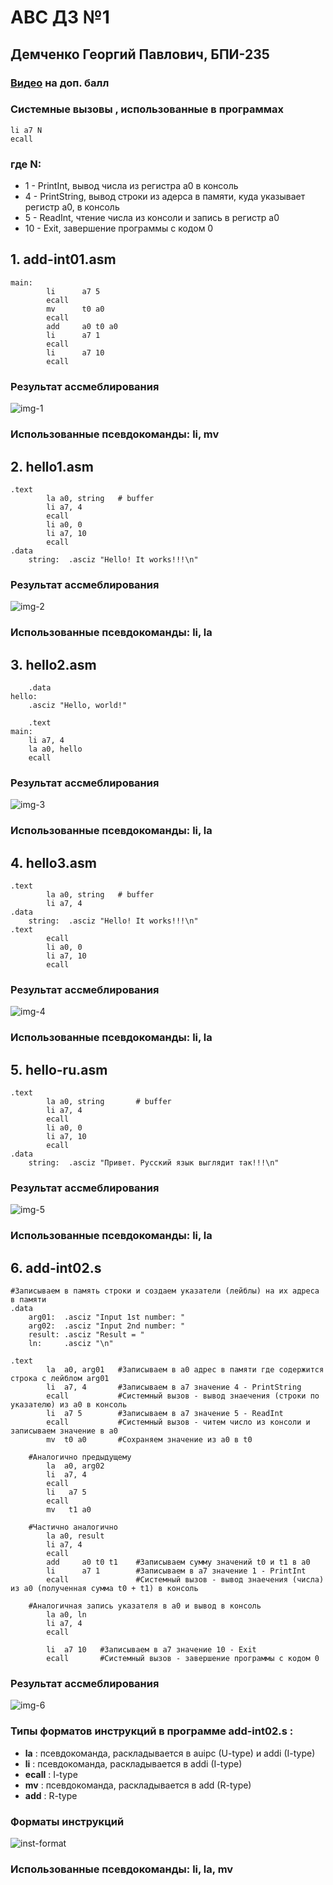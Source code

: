 # АВС ДЗ №1

## Демченко Георгий Павлович, БПИ-235

### [Видео](https://disk.yandex.ru/i/-a_slsnTshg7jg) на доп. балл

### Системные вызовы , использованные в программах

```assembly
li a7 N
ecall
```

### где N:

- 1 - PrintInt, вывод числа из регистра a0 в консоль
- 4 - PrintString, вывод строки из адерса в памяти, куда указывает регистр a0, в консоль
- 5 - ReadInt, чтение числа из консоли  и запись в регистр a0
- 10 - Exit, завершение программы с кодом 0

## 1. add-int01.asm

```assembly
main:        
        li      a7 5
        ecall
        mv      t0 a0
        ecall
        add     a0 t0 a0
        li      a7 1
        ecall
        li      a7 10
        ecall
```

### Результат ассмеблирования

![img-1](img/1.png)

### Использованные псевдокоманды: **li**, **mv**

## 2. hello1.asm

```assembly
.text
        la a0, string   # buffer
        li a7, 4
        ecall
        li a0, 0
        li a7, 10
        ecall
.data
    string:  .asciz "Hello! It works!!!\n"
```

### Результат ассмеблирования

![img-2](img/2.png)

### Использованные псевдокоманды: **li**, **la**

## 3. hello2.asm

```assembly
    .data
hello:
    .asciz "Hello, world!"

    .text
main:
    li a7, 4
    la a0, hello
    ecall
```

### Результат ассмеблирования

![img-3](img/3.png)

### Использованные псевдокоманды: **li**, **la**

## 4. hello3.asm

```assembly
.text
        la a0, string   # buffer
        li a7, 4
.data
    string:  .asciz "Hello! It works!!!\n"
.text
        ecall
        li a0, 0
        li a7, 10
        ecall
```

### Результат ассмеблирования

![img-4](img/4.png)

### Использованные псевдокоманды: **li**, **la**

## 5. hello-ru.asm

```assembly
.text
        la a0, string       # buffer
        li a7, 4
        ecall
        li a0, 0
        li a7, 10
        ecall
.data
    string:  .asciz "Привет. Русский язык выглядит так!!!\n"
```

### Результат ассмеблирования

![img-5](img/5.png)

### Использованные псевдокоманды: **li**, **la**

## 6. add-int02.s

```assembly
#Записываем в память строки и создаем указатели (лейблы) на их адреса в памяти
.data
    arg01:  .asciz "Input 1st number: "
    arg02:  .asciz "Input 2nd number: "
    result: .asciz "Result = "
    ln:     .asciz "\n"
    
.text	
        la 	a0, arg01   #Записываем в a0 адрес в памяти где содержится строка с лейблом arg01
        li 	a7, 4       #Записываем в a7 значение 4 - PrintString
        ecall		    #Системный вызов - вывод знаечения (строки по указателю) из a0 в консоль
        li  a7 5        #Записываем в a7 значение 5 - ReadInt
        ecall           #Системный вызов - читем число из консоли и записываем значение в a0
        mv  t0 a0       #Сохраняем значение из a0 в t0
	
	#Аналогично предыдущему
        la 	a0, arg02   
        li 	a7, 4       
        ecall
        li   a7 5        
        ecall               
        mv   t1 a0  
	
	#Частично аналогично
        la a0, result       
        li a7, 4            
        ecall		    
        add     a0 t0 t1    #Записываем сумму значений t0 и t1 в a0
        li      a7 1        #Записываем в a7 значение 1 - PrintInt
        ecall               #Системный вызов - вывод знаечения (числа) из a0 (полученная сумма t0 + t1) в консоль
	
	#Аналогичная запись указателя в a0 и вывод в консоль
        la a0, ln           
        li a7, 4           
        ecall

        li  a7 10   #Записываем в a7 значение 10 - Exit
        ecall		#Системный вызов - завершение программы с кодом 0
```

### Результат ассмеблирования

![img-6](img/6.png)

### Типы форматов инструкций в программе add-int02.s :
- **la** : псевдокоманда, раскладывается в auipc (U-type) и addi (I-type)
- **li** : псевдокоманда, раскладывается в addi (I-type)
- **ecall** : I-type
- **mv** : псевдокоманда, раскладывается в add (R-type)
- **add** : R-type

### Форматы инструкций

![inst-format](img/inst-format.png)

### Использованные псевдокоманды: **li**, **la**, **mv**